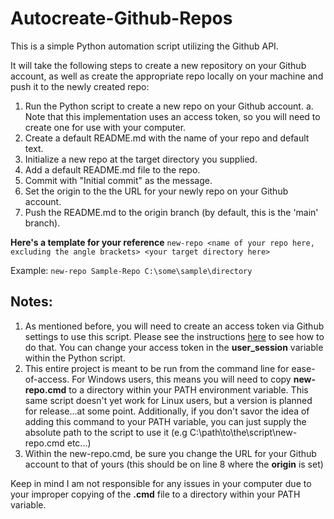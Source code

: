 # Autocreate-Github-Repos
This is a simple Python automation script utilizing the Github API.

It will take the following steps to create a new repository on your Github account, as well as create the appropriate repo locally on your machine and push it to the newly created repo:
1. Run the Python script to create a new repo on your Github account.
   a. Note that this implementation uses an access token, so you will need to create one for use with your computer.
2. Create a default README.md with the name of your repo and default text.
3. Initialize a new repo at the target directory you supplied.
4. Add a default README.md file to the repo.
5. Commit with "Initial commit" as the message.
6. Set the origin to the the URL for your newly repo on your Github account.
7. Push the README.md to the origin branch (by default, this is the 'main' branch).

**Here's a template for your reference**
`new-repo <name of your repo here, excluding the angle brackets> <your target directory here>`

Example:
`new-repo Sample-Repo C:\some\sample\directory`

## Notes:
1. As mentioned before, you will need to create an access token via Github settings to use this script. Please see the instructions [here](https://docs.github.com/en/free-pro-team@latest/github/authenticating-to-github/creating-a-personal-access-token) to see how to do that. You can change your access token in the **user_session** variable within the Python script.
2. This entire project is meant to be run from the command line for ease-of-access. For Windows users, this means you will need to copy **new-repo.cmd** to a directory within your PATH environment variable. This same script doesn't yet work for Linux users, but a version is planned for release...at some point. Additionally, if you don't savor the idea of adding this command to your PATH variable, you can just supply the absolute path to the script to use it (e.g C:\path\to\the\script\new-repo.cmd etc...)
3. Within the new-repo.cmd, be sure you change the URL for your Github account to that of yours (this should be on line 8 where the **origin** is set)


Keep in mind I am not responsible for any issues in your computer due to your improper copying of the **.cmd** file to a directory within your PATH variable.